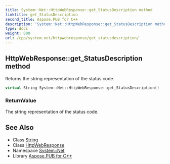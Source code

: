 ```yaml
---
title: System::Net::HttpWebResponse::get_StatusDescription method
linktitle: get_StatusDescription
second_title: Aspose.PUB for C++
description: 'System::Net::HttpWebResponse::get_StatusDescription method. Returns the string representation of the status code in C++.'
type: docs
weight: 800
url: /cpp/system.net/httpwebresponse/get_statusdescription/
---
```

## HttpWebResponse::get_StatusDescription method


Returns the string representation of the status code.

```cpp
virtual String System::Net::HttpWebResponse::get_StatusDescription()
```


### ReturnValue

The string representation of the status code.

## See Also

* Class [String](../../../system/string/)
* Class [HttpWebResponse](../)
* Namespace [System::Net](../../)
* Library [Aspose.PUB for C++](../../../)
